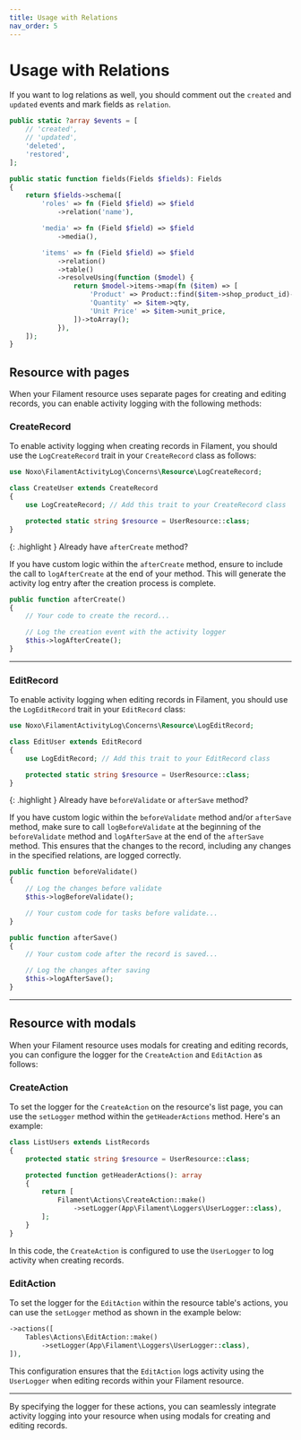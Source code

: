 ```yaml
---
title: Usage with Relations
nav_order: 5
---
```


# Usage with Relations

If you want to log relations as well, you should comment out the `created` and `updated` events and mark fields as `relation`.

```php
public static ?array $events = [
    // 'created',
    // 'updated',
    'deleted',
    'restored',
];

public static function fields(Fields $fields): Fields
{
    return $fields->schema([
        'roles' => fn (Field $field) => $field
            ->relation('name'),

        'media' => fn (Field $field) => $field
            ->media(),

        'items' => fn (Field $field) => $field
            ->relation()
            ->table()
            ->resolveUsing(function ($model) {
                return $model->items->map(fn ($item) => [
                    'Product' => Product::find($item->shop_product_id)->name,
                    'Quantity' => $item->qty,
                    'Unit Price' => $item->unit_price,
                ])->toArray();
            }),
    ]);
}
```

## Resource with pages

When your Filament resource uses separate pages for creating and editing records, you can enable activity logging with the following methods:

### CreateRecord

To enable activity logging when creating records in Filament, you should use the `LogCreateRecord` trait in your `CreateRecord` class as follows:

```php
use Noxo\FilamentActivityLog\Concerns\Resource\LogCreateRecord;

class CreateUser extends CreateRecord
{
    use LogCreateRecord; // Add this trait to your CreateRecord class

    protected static string $resource = UserResource::class;
}
```

{: .highlight }
Already have `afterCreate` method?

If you have custom logic within the `afterCreate` method, ensure to include the call to `logAfterCreate` at the end of your method. This will generate the activity log entry after the creation process is complete.


```php
public function afterCreate()
{
    // Your code to create the record...

    // Log the creation event with the activity logger
    $this->logAfterCreate();
}
```

---

### EditRecord

To enable activity logging when editing records in Filament, you should use the `LogEditRecord` trait in your `EditRecord` class:

```php
use Noxo\FilamentActivityLog\Concerns\Resource\LogEditRecord;

class EditUser extends EditRecord
{
    use LogEditRecord; // Add this trait to your EditRecord class

    protected static string $resource = UserResource::class;
}
```

{: .highlight }
Already have `beforeValidate` or `afterSave` method?

If you have custom logic within the `beforeValidate` method and/or `afterSave` method, make sure to call `logBeforeValidate` at the beginning of the `beforeValidate` method and `logAfterSave` at the end of the `afterSave` method. This ensures that the changes to the record, including any changes in the specified relations, are logged correctly.

```php
public function beforeValidate()
{
    // Log the changes before validate
    $this->logBeforeValidate();

    // Your custom code for tasks before validate...
}

public function afterSave()
{
    // Your custom code after the record is saved...

    // Log the changes after saving
    $this->logAfterSave();
}
```

_____

## Resource with modals

When your Filament resource uses modals for creating and editing records, you can configure the logger for the `CreateAction` and `EditAction` as follows:

### CreateAction

To set the logger for the `CreateAction` on the resource's list page, you can use the `setLogger` method within the `getHeaderActions` method. Here's an example:

```php
class ListUsers extends ListRecords
{
    protected static string $resource = UserResource::class;

    protected function getHeaderActions(): array
    {
        return [
            Filament\Actions\CreateAction::make()
                ->setLogger(App\Filament\Loggers\UserLogger::class),
        ];
    }
}
```
In this code, the `CreateAction` is configured to use the `UserLogger` to log activity when creating records.

### EditAction

To set the logger for the `EditAction` within the resource table's actions, you can use the `setLogger` method as shown in the example below:

```php
->actions([
    Tables\Actions\EditAction::make()
        ->setLogger(App\Filament\Loggers\UserLogger::class),
]),
```

This configuration ensures that the `EditAction` logs activity using the `UserLogger` when editing records within your Filament resource.

___

By specifying the logger for these actions, you can seamlessly integrate activity logging into your resource when using modals for creating and editing records.
